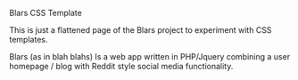 Blars CSS Template

This is just a flattened page of the Blars project to experiment with CSS templates.

Blars (as in blah blahs) Is a web app written in PHP/Jquery combining a user homepage / blog with Reddit style social media functionality.